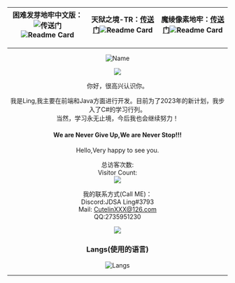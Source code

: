 <div align="center"> 
  
困难发芽地牢中文版：![传送门](https://github.com/LingASDJ/harder-sprouted-pd)![Readme Card](https://github-readme-stats.vercel.app/api/pin/?username=LingASDJ&repo=harder-sprouted-pd&show_icons=true&title_color=fff&icon_color=ffff00&text_color=00ffff&bg_color=000)|天狱之境-TR：[传送门](https://github.com/LingASDJ/SkyHell)![Readme Card](https://github-readme-stats.vercel.app/api/pin/?username=LingASDJ&repo=SkyHell&show_icons=true&title_color=fff&icon_color=ffff00&text_color=00ffff&bg_color=000)|魔绫像素地牢：[传送门](https://github.com/AnsdoShip/Magic-Ling-Pixel-Dungeon)![Readme Card](https://github-readme-stats.vercel.app/api/pin/?username=AnsdoShip&repo=magic-ling-pixel-dungeon-part2&show_icons=true&title_color=fff&icon_color=ffff00&text_color=00ffff&bg_color=000)
|-|-|-
  
<hr>
  
  ![Name](https://capsule-render.vercel.app/api?type=Waving&color=00ffff&height=200&animation=fadeIn&section=header&text=JDSALing,Nice&nbsp;to&nbsp;meet&nbsp;you!&fontSize=60)
  
<img src="https://readme-typing-svg.herokuapp.com/?lines=鸟语花香丛之间，暮然回首小溪边;溪旁矗立竹庭院,书香逸然人悠怀;迈入院中循寻踪，恍悟万物于书中;书中自有黄金屋，期与旅者寻归途&width=650&center=true&size=37&weight=700&height=80&pause=2000">

你好，很高兴认识你。

我是Ling,我主要在前端和Java方面进行开发。目前为了2023年的新计划，我步入了C#的学习行列。<br>
当然，学习永无止境，今后我也会继续努力！
  
#### We are Never Give Up,We are Never Stop!!!

Hello,Very happy to see you.

总访客次数:<br>
Visitor Count:<br>
<img src="https://profile-counter.glitch.me/LingASDJ/count.svg"/>

我的联系方式(Call ME)： <br>
Discord:JDSA Ling#3793  <br>
Mail: CutelinXXX@126.com  <br>
QQ:2735951230<br>
  
<img src="https://github-readme-stats.vercel.app/api/?username=LingASDJ&show_icons=true&title_color=fff&icon_color=ffff00&text_color=00ffff&bg_color=000"/>

### Langs(使用的语言)
![Langs](https://capsule-render.vercel.app/api?type=Waving&color=00ffff&height=200&animation=fadeIn&section=header&text=Android,CSharp,Node,Web&fontSize=60)
   
  
<hr></td>

 </div>  
